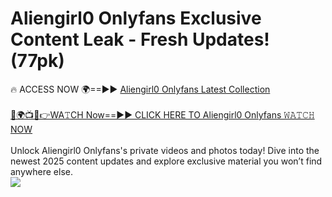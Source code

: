 # Aliengirl0 Onlyfans Exclusive Content Leak - Fresh Updates! (77pk)

🔥 ACCESS NOW 🌍==►► <a href="https://tinyurl.com/kvy9nzfs" rel="nofollow">Aliengirl0 Onlyfans Latest Collection</a>
<br><br>
[🔴🌍📺📱👉WA𝚃CH Now==►► CLICK HERE TO Aliengirl0 Onlyfans 𝚆𝙰𝚃𝙲𝙷 NOW](https://tinyurl.com/kvy9nzfs)
<br><br>
Unlock Aliengirl0 Onlyfans's private videos and photos today! Dive into the newest 2025 content updates and explore exclusive material you won’t find anywhere else.
<br>
<a href="https://tinyurl.com/kvy9nzfs" rel="nofollow" data-target="animated-image.originalLink"><img src="https://camo.githubusercontent.com/8a4f000d20f83aca3bf7ec5f350d767afa0574a8a352519fd8cfa583a6f93a33/68747470733a2f2f692e696d6775722e636f6d2f644a486b345a712e676966" data-canonical-src="https://i.imgur.com/dJHk4Zq.gif" style="max-width: 100%; display: inline-block;" data-target="animated-image.originalImage"></a>
<br>
